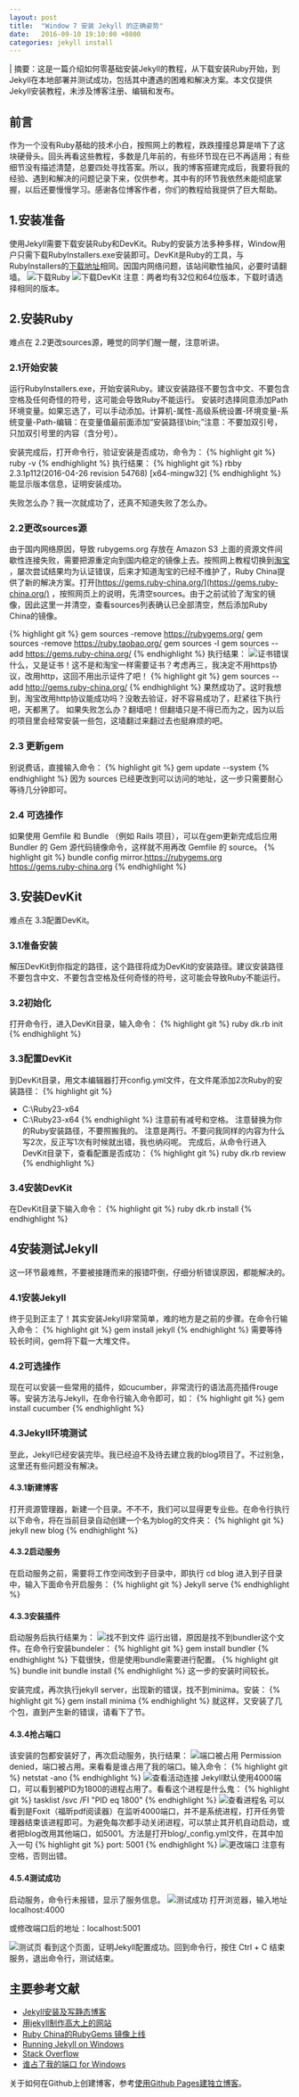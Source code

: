 ```yaml
---
layout: post
title:  "Window 7 安装 Jekyll 的正确姿势"
date:   2016-09-10 19:10:00 +0800
categories: jekyll install
---
```

| 摘要：这是一篇介绍如何零基础安装Jekyll的教程，从下载安装Ruby开始，到Jekyll在本地部署并测试成功，包括其中遭遇的困难和解决方案。本文仅提供Jekyll安装教程，未涉及博客注册、编辑和发布。

## 前言
作为一个没有Ruby基础的技术小白，按照网上的教程，跌跌撞撞总算是啃下了这块硬骨头。回头再看这些教程，多数是几年前的，有些环节现在已不再适用；有些细节没有描述清楚，总要四处寻找答案。所以，我的博客搭建完成后，我要将我的经验、遇到和解决的问题记录下来，仅供参考。其中有的环节我依然未能彻底掌握，以后还要慢慢学习。感谢各位博客作者，你们的教程给我提供了巨大帮助。

## 1.安装准备

使用Jekyll需要下载安装Ruby和DevKit。Ruby的安装方法多种多样，Window用户只需下载RubyInstallers.exe安装即可。DevKit是Ruby的工具，与RubyInstallers的[下载地址](http：//rubyinstaller.org/downloads/)相同。因国内网络问题，该站间歇性抽风，必要时请翻墙。
![下载Ruby](https://codeaftercode.github.io/assets/images/downloadRuby.jpg)
![下载DevKit](https://codeaftercode.github.io/assets/images/downloadDevKit.jpg)
注意：两者均有32位和64位版本，下载时请选择相同的版本。

## 2.安装Ruby
难点在 2.2更改sources源，睡觉的同学们醒一醒，注意听讲。

### 2.1开始安装
运行RubyInstallers.exe，开始安装Ruby。建议安装路径不要包含中文、不要包含空格及任何奇怪的符号，这可能会导致Ruby不能运行。
安装时选择同意添加Path环境变量。如果忘选了，可以手动添加。计算机-属性-高级系统设置-环境变量-系统变量-Path-编辑：在变量值最前面添加“安装路径\bin;”注意：不要加双引号，只加双引号里的内容（含分号）。

安装完成后，打开命令行，验证安装是否成功，命令为：
{% highlight git %}
ruby -v
{% endhighlight %}
执行结果：
{% highlight git %}
rbby 2.3.1p112(2016-04-26 revision 54768) [x64-mingw32]
{% endhighlight %}
能显示版本信息，证明安装成功。

失败怎么办？我一次就成功了，还真不知道失败了怎么办。

### 2.2更改sources源
由于国内网络原因，导致 rubygems.org 存放在 Amazon S3 上面的资源文件间歇性连接失败，需要把源重定向到国内稳定的镜像上去。按照网上教程切换到[淘宝](https://ruby.taobao.org/) ，屡次尝试结果均为认证错误，后来才知道淘宝的已经不维护了，Ruby China提供了新的解决方案。打开[https://gems.ruby-china.org/](https://gems.ruby-china.org/) ，按照网页上的说明，先清空sources。由于之前试验了淘宝的镜像，因此这里一并清空，查看sources列表确认已全部清空，然后添加Ruby China的镜像。

{% highlight git %}
gem sources -remove https://rubygems.org/
gem sources -remove https://ruby.taobao.org/
gem sources -l
gem sources --add https://gems.ruby-china.org/
{% endhighlight %}
执行结果：
![证书错误](https://codeaftercode.github.io/assets/images/SSLerror.PNG)
什么，又是证书！这不是和淘宝一样需要证书？考虑再三，我决定不用https协议，改用http，这回不用出示证件了吧！
{% highlight git %}
gem sources --add http://gems.ruby-china.org/
{% endhighlight %}
果然成功了。这时我想到，淘宝改用http协议能成功吗？没敢去验证，好不容易成功了，赶紧往下执行吧，天都黑了。
如果失败怎么办？翻墙吧！但翻墙只是不得已而为之，因为以后的项目里会经常安装一些包，这墙翻过来翻过去也挺麻烦的吧。

### 2.3 更新gem
别说费话，直接输入命令：
{% highlight git %}
gem update --system
{% endhighlight %}
因为 sources 已经更改到可以访问的地址，这一步只需要耐心等待几分钟即可。

### 2.4 可选操作
如果使用 Gemfile 和 Bundle （例如 Rails 项目），可以在gem更新完成后应用 Bundler 的 Gem 源代码镜像命令，这样就不用再改 Gemfile 的 source。
{% highlight git %}
bundle config mirror.https://rubygems.org https://gems.ruby-china.org
{% endhighlight %}

## 3.安装DevKit
难点在 3.3配置DevKit。

### 3.1准备安装
解压DevKit到你指定的路径，这个路径将成为DevKit的安装路径。建议安装路径不要包含中文、不要包含空格及任何奇怪的符号，这可能会导致Ruby不能运行。

### 3.2初始化
打开命令行，进入DevKit目录，输入命令：
{% highlight git %}
ruby dk.rb init
{% endhighlight %}

### 3.3配置DevKit
到DevKit目录，用文本编辑器打开config.yml文件，在文件尾添加2次Ruby的安装路径：
{% highlight git %}
- C:\Ruby23-x64
- C:\Ruby23-x64
{% endhighlight %}
注意前有减号和空格。
注意替换为你的Ruby安装路径，不要照搬我的。
注意是两行。不要问我同样的内容为什么写2次，反正写1次有时候就出错，我也纳闷呢。
完成后，从命令行进入DevKit目录下，查看配置是否成功：
{% highlight git %}
ruby dk.rb review
{% endhighlight %}

### 3.4安装DevKit
在DevKit目录下输入命令：
{% highlight git %}
ruby dk.rb install
{% endhighlight %}

## 4安装测试Jekyll
这一环节最难熬，不要被接踵而来的报错吓倒，仔细分析错误原因，都能解决的。

### 4.1安装Jekyll
终于见到正主了！其实安装Jekyll非常简单，难的地方是之前的步骤。在命令行输入命令：
{% highlight git %}
gem install jekyll
{% endhighlight %}
需要等待较长时间，gem将下载一大堆文件。

### 4.2可选操作
现在可以安装一些常用的插件，如cucumber，非常流行的语法高亮插件rouge等。安装方法与Jekyll，在命令行输入命令即可，如：
{% highlight git %}
gem install cucumber
{% endhighlight %}

### 4.3Jekyll环境测试
至此，Jekyll已经安装完毕。我已经迫不及待去建立我的blog项目了。不过别急，这里还有些问题没有解决。

#### 4.3.1新建博客
打开资源管理器，新建一个目录。不不不，我们可以显得更专业些。在命令行执行以下命令，将在当前目录自动创建一个名为blog的文件夹：
{% highlight git %}
jekyll new blog
{% endhighlight %}

#### 4.3.2启动服务
在启动服务之前，需要将工作空间改到子目录中，即执行 cd blog 进入到子目录中，输入下面命令开启服务：
{% highlight git %}
Jekyll serve
{% endhighlight %}
#### 4.3.3安装插件
启动服务后执行结果为：
![找不到文件](https://codeaftercode.github.io/assets/images/loadError.jpg)
运行出错，原因是找不到bundler这个文件。在命令行安装bundeler：
{% highlight git %}
gem install bundler
{% endhighlight %}
下载很快，但是使用bundle需要进行配置。
{% highlight git %}
bundle init
bundle install
{% endhighlight %}
这一步的安装时间较长。

安装完成，再次执行jekyll server，出现新的错误，找不到minima。安装：
{% highlight git %}
gem install minima
{% endhighlight %}
就这样，又安装了几个包，直到产生新的错误，请看下了节。

#### 4.3.4抢占端口

该安装的包都安装好了，再次启动服务，执行结果：
![端口被占用](https://codeaftercode.github.io/assets/images/permissionDenied.jpg)
Permission denied，端口被占用。来看看是谁占用了我的端口。输入命令：
{% highlight git %}
netstat -ano
{% endhighlight %}
![查看活动连接](https://codeaftercode.github.io/assets/images/netstat.PNG)
Jekyll默认使用4000端口，可以看到被PID为1800的进程占用了。看看这个进程是什么鬼：
{% highlight git %}
tasklist /svc /FI "PID eq 1800"
{% endhighlight %}
![查看进程名](https://codeaftercode.github.io/assets/images/whoUseMyPort.PNG)
可以看到是Foxit（福昕pdf阅读器）在监听4000端口，并不是系统进程，打开任务管理器结束该进程即可。为避免每次都手动关闭进程，可以禁止其开机自动启动，或者把blog改用其他端口，如5001。方法是打开blog/_config.yml文件，在其中加入一句
{% highlight git %}
port: 5001
{% endhighlight %}
![更改端口](https://codeaftercode.github.io/assets/images/changePort.PNG)
注意有空格，否则出错。

#### 4.5.4测试成功

启动服务，命令行未报错，显示了服务信息。
![测试成功](https://codeaftercode.github.io/assets/images/testSuccess.PNG)
打开浏览器，输入地址localhost:4000

或修改端口后的地址：localhost:5001

![测试页](https://codeaftercode.github.io/assets/images/testPage.PNG)
看到这个页面，证明Jekyll配置成功。回到命令行，按住 Ctrl + C 结束服务，退出命令行，测试结束。


## 主要参考文献

+ [Jekyll安装及写静态博客](http://www.tuicool.com/articles/7Vz6BzJ)
+ [用jekyll制作高大上的网站](http://www.cnblogs.com/strick/p/5448570.html)
+ [Ruby China的RubyGems 镜像上线](https://ruby-china.org/topics/29250)
+ [Running Jekyll on Windows](http://www.madhur.co.in/blog/2011/09/01/runningjekyllwindows.html)
+ [Stack Overflow](http://stackoverflow.com/)
+ [谁占了我的端口 for Windows](http://lxconan.github.io/2016/01/07/who-is-using-my-port/)

关于如何在Github上创建博客，参考[使用Github Pages建独立博客](http://beiyuu.com/github-pages)。
